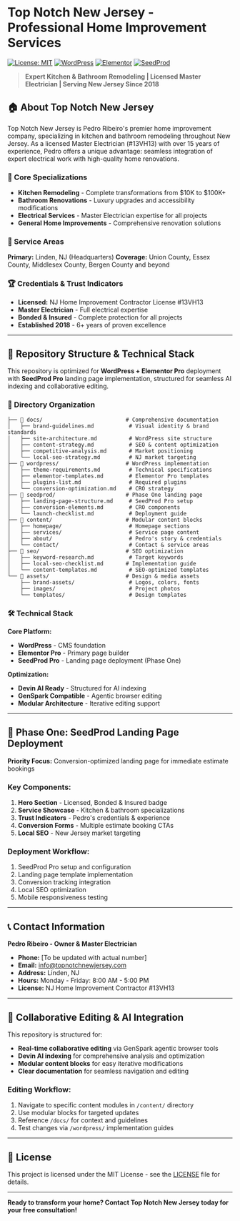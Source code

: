 # Top Notch New Jersey - Professional Home Improvement Services

[![License: MIT](https://img.shields.io/badge/License-MIT-yellow.svg)](https://opensource.org/licenses/MIT)
[![WordPress](https://img.shields.io/badge/WordPress-Ready-blue.svg)](https://wordpress.org/)
[![Elementor](https://img.shields.io/badge/Elementor-Pro-orange.svg)](https://elementor.com/)
[![SeedProd](https://img.shields.io/badge/SeedProd-Pro-green.svg)](https://www.seedprod.com/)

> **Expert Kitchen & Bathroom Remodeling | Licensed Master Electrician | Serving New Jersey Since 2018**

## 🏠 About Top Notch New Jersey

Top Notch New Jersey is Pedro Ribeiro's premier home improvement company, specializing in kitchen and bathroom remodeling throughout New Jersey. As a licensed Master Electrician (#13VH13) with over 15 years of experience, Pedro offers a unique advantage: seamless integration of expert electrical work with high-quality home renovations.

### 🎯 Core Specializations
- **Kitchen Remodeling** - Complete transformations from $10K to $100K+
- **Bathroom Renovations** - Luxury upgrades and accessibility modifications
- **Electrical Services** - Master Electrician expertise for all projects
- **General Home Improvements** - Comprehensive renovation solutions

### 📍 Service Areas
**Primary:** Linden, NJ (Headquarters)
**Coverage:** Union County, Essex County, Middlesex County, Bergen County and beyond

### 🏆 Credentials & Trust Indicators
- **Licensed:** NJ Home Improvement Contractor License #13VH13
- **Master Electrician** - Full electrical expertise
- **Bonded & Insured** - Complete protection for all projects
- **Established 2018** - 6+ years of proven excellence

---

## 🚀 Repository Structure & Technical Stack

This repository is optimized for **WordPress + Elementor Pro** deployment with **SeedProd Pro** landing page implementation, structured for seamless AI indexing and collaborative editing.

### 📁 Directory Organization

```
├── 📂 docs/                          # Comprehensive documentation
│   ├── brand-guidelines.md           # Visual identity & brand standards
│   ├── site-architecture.md          # WordPress site structure
│   ├── content-strategy.md           # SEO & content optimization
│   ├── competitive-analysis.md       # Market positioning
│   └── local-seo-strategy.md         # NJ market targeting
├── 📂 wordpress/                     # WordPress implementation
│   ├── theme-requirements.md         # Technical specifications
│   ├── elementor-templates.md        # Elementor Pro templates
│   ├── plugins-list.md               # Required plugins
│   └── conversion-optimization.md    # CRO strategy
├── 📂 seedprod/                      # Phase One landing page
│   ├── landing-page-structure.md     # SeedProd Pro setup
│   ├── conversion-elements.md        # CRO components
│   └── launch-checklist.md           # Deployment guide
├── 📂 content/                       # Modular content blocks
│   ├── homepage/                     # Homepage sections
│   ├── services/                     # Service page content
│   ├── about/                        # Pedro's story & credentials
│   └── contact/                      # Contact & service areas
├── 📂 seo/                           # SEO optimization
│   ├── keyword-research.md           # Target keywords
│   ├── local-seo-checklist.md       # Implementation guide
│   └── content-templates.md          # SEO-optimized templates
└── 📂 assets/                        # Design & media assets
    ├── brand-assets/                 # Logos, colors, fonts
    ├── images/                       # Project photos
    └── templates/                    # Design templates
```

### 🛠 Technical Stack

**Core Platform:**
- **WordPress** - CMS foundation
- **Elementor Pro** - Primary page builder
- **SeedProd Pro** - Landing page deployment (Phase One)

**Optimization:**
- **Devin AI Ready** - Structured for AI indexing
- **GenSpark Compatible** - Agentic browser editing
- **Modular Architecture** - Iterative editing support

---

## 🎯 Phase One: SeedProd Landing Page Deployment

**Priority Focus:** Conversion-optimized landing page for immediate estimate bookings

### Key Components:
1. **Hero Section** - Licensed, Bonded & Insured badge
2. **Service Showcase** - Kitchen & bathroom specializations
3. **Trust Indicators** - Pedro's credentials & experience
4. **Conversion Forms** - Multiple estimate booking CTAs
5. **Local SEO** - New Jersey market targeting

### Deployment Workflow:
1. SeedProd Pro setup and configuration
2. Landing page template implementation
3. Conversion tracking integration
4. Local SEO optimization
5. Mobile responsiveness testing

---

## 📞 Contact Information

**Pedro Ribeiro - Owner & Master Electrician**
- **Phone:** [To be updated with actual number]
- **Email:** info@topnotchnewjersey.com
- **Address:** Linden, NJ
- **Hours:** Monday - Friday: 8:00 AM - 5:00 PM
- **License:** NJ Home Improvement Contractor #13VH13

---

## 🤝 Collaborative Editing & AI Integration

This repository is structured for:
- **Real-time collaborative editing** via GenSpark agentic browser tools
- **Devin AI indexing** for comprehensive analysis and optimization
- **Modular content blocks** for easy iterative modifications
- **Clear documentation** for seamless navigation and editing

### Editing Workflow:
1. Navigate to specific content modules in `/content/` directory
2. Use modular blocks for targeted updates
3. Reference `/docs/` for context and guidelines
4. Test changes via `/wordpress/` implementation guides

---

## 📄 License

This project is licensed under the MIT License - see the [LICENSE](LICENSE) file for details.

---

**Ready to transform your home? Contact Top Notch New Jersey today for your free consultation!**
